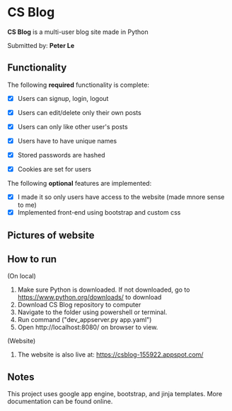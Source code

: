 # CS Blog

**CS Blog** is a multi-user blog site made in Python

Submitted by: **Peter Le**

## Functionality

The following **required** functionality is complete:
* [x] Users can signup, login, logout
* [x] Users can edit/delete only their own posts
* [x] Users can only like other user's posts
* [x] Users have to have unique names
* [x] Stored passwords are hashed
* [x] Cookies are set for users


The following **optional** features are implemented:
* [x] I made it so only users have access to the website (made mnore sense to me)
* [x] Implemented front-end using bootstrap and custom css

## Pictures of website



## How to run 
(On local)
1. Make sure Python is downloaded. If not downloaded, go to https://www.python.org/downloads/ to download
2. Download CS Blog repository to computer 
3. Navigate to the folder using powershell or terminal.
4. Run command ("dev_appserver.py app.yaml")
5. Open http://localhost:8080/ on browser to view.

(Website)
1. The website is also live at: https://csblog-155922.appspot.com/

## Notes

This project uses google app engine, bootstrap, and jinja templates. More documentation can be found online. 
